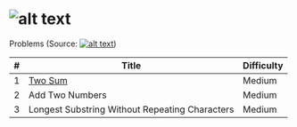 
![alt text](https://raw.githubusercontent.com/lvncnt/Leetcode-OJ/master/Logo/logo.png "Logo")
========


Problems (Source: [![alt text](https://raw.githubusercontent.com/lvncnt/Leetcode-OJ/master/Logo/LeetCodeLogo.png "Leetcode")][0]) 

| #                 | Title           | Difficulty   
| :-------------:   |-------------    | -----|
| 1                 | [Two Sum][1]               | Medium  
| 2                 | Add Two Numbers         |  Medium  
| 3                 | Longest Substring Without Repeating Characters      |    Medium  

[0]: https://oj.leetcode.com/
[1]: https://oj.leetcode.com/problems/two-sum/




